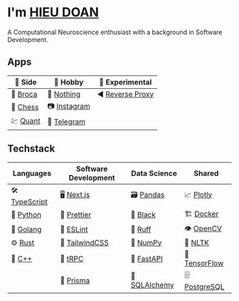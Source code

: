 # I'm [HIEU DOAN](https://hieudoanm.github.io)

A Computational Neuroscience enthusiast with a background in Software Development.

## Apps

| 🌆 Side               | 🌃 Hobby                      | 🧪 Experimental                       |
| --------------------- | ----------------------------- | ------------------------------------- |
| 💬 [Broca][app-broca] | 📱 [Nothing][app-nothing]     | ◀️ [Reverse Proxy][app-reverse-proxy] |
| 🧠 [Chess][app-chess] | 📷 [Instagram][app-instagram] |                                       |
| 💹 [Quant][app-quant] | 📨 [Telegram][app-telegram]   |                                       |

## Techstack

| Languages                   | Software Development          | Data Science                | Shared                      |
| --------------------------- | ----------------------------- | --------------------------- | --------------------------- |
| 🛠️ [TypeScript][typescript] | 🖥️ [Next.js][next.js]         | 🗃️ [Pandas][pandas]         | 📈 [Plotly][plotly]         |
| 🐍 [Python][python]         | 💅 [Prettier][prettier]       | 💅 [Black][black]           | 🏗️ [Docker][docker]         |
| 🦦 [Golang][golang]         | 🧰 [ESLint][eslint]           | 🧰 [Ruff][ruff]             | 👁️ [OpenCV][opencv]         |
| ⚙️ [Rust][rust]             | 💅 [TailwindCSS][tailwindcss] | 🧮 [NumPy][numpy]           | 💬 [NLTK][nltk]             |
| 🧰 [C++][cplusplus]         | 🚀 [tRPC][trpc]               | 🚀 [FastAPI][fastapi]       | 🧠 [TensorFlow][tensorflow] |
|                             | 🔌 [Prisma][prisma]           | 🔌 [SQLAlchemy][sqlalchemy] | 🗄️ [PostgreSQL][postgresql] |

[app-broca]: https://hieudoanm.github.io/broca/
[app-chess]: https://hieudoanm.github.io/chess/
[app-instagram]: https://hieudoanm.github.io/instagram/
[app-nothing]: https://hieudoanm.github.io/nothing/
[app-quant]: https://hieudoanm.github.io/quant/
[app-reverse-proxy]: https://hieudoanm.github.io/reverse-proxy/
[app-telegram]: https://hieudoanm.github.io/telegram/
[black]: https://black.readthedocs.io/en/stable/
[cplusplus]: https://cplusplus.com/
[docker]: https://www.docker.com/
[eslint]: https://eslint.org/
[fastapi]: https://fastapi.tiangolo.com/
[golang]: https://go.dev/
[typescript]: https://www.typescriptlang.org/
[next.js]: https://nextjs.org/
[nltk]: https://www.nltk.org/
[numpy]: https://numpy.org/
[opencv]: https://opencv.org/
[pandas]: https://pandas.pydata.org/
[plotly]: https://plotly.com/
[postgresql]: https://www.postgresql.org/
[prettier]: https://prettier.io/
[prisma]: https://www.prisma.io/
[python]: https://www.python.org/
[ruff]: https://docs.astral.sh/ruff/
[rust]: https://www.rust-lang.org/
[sqlalchemy]: https://www.sqlalchemy.org/
[tailwindcss]: https://tailwindcss.com/
[tensorflow]: https://www.tensorflow.org
[trpc]: https://trpc.io/
